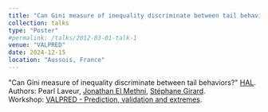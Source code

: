 ```yaml
---
title: "Can Gini measure of inequality discriminate between tail behaviors?"
collection: talks
type: "Poster"
#permalink: /talks/2012-03-01-talk-1
venue: "VALPRED"
date: 2024-12-15
location: "Aussois, France"
---
```


"Can Gini measure of inequality discriminate between tail behaviors?" [HAL](https://hal.science/hal-04850499v1).  
Authors: Pearl Laveur, [Jonathan El Methni](https://sites.google.com/view/jonathanelmethni/accueil), [Stéphane Girard](https://mistis.inrialpes.fr/people/girard/).  
Workshop: [VALPRED - Prediction, validation and extremes](https://wintenberger.fr/valpred/ValPredProgram2024.pdf).